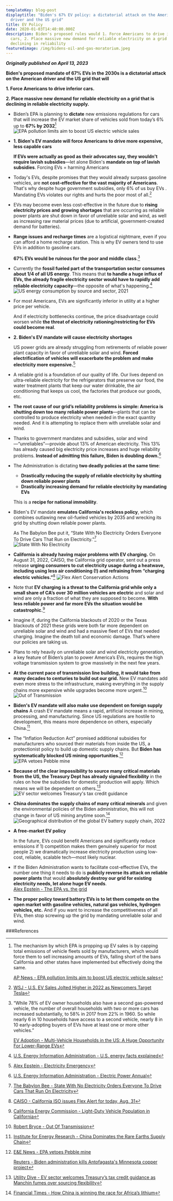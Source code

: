 ```yaml
---
templateKey: blog-post
displaytitle: "Biden's 67% EV policy: a dictatorial attack on the American
  driver and the US grid"
title: EV Policy
date: 2020-01-03T14:40:00.000Z
description: Biden's proposed rules would 1. Force Americans to drive inferior
  cars, 2. Place massive new demand for reliable electricity on a grid that is
  declining in reliability
featuredimage: /img/bidens-oil-and-gas-moratorium.jpeg
---
```


**_Originally published on April 13, 2023_**

**Biden's proposed mandate of 67% EVs in the 2030s is a dictatorial attack on the American driver and the US grid that will**

**1. Force Americans to drive inferior cars.**

**2. Place massive new demand for reliable electricity on a grid that is declining in reliable electricity supply.**

- Biden’s EPA is planning to **dictate** new emissions regulations for cars that will increase the EV market share of vehicles sold from today’s 6% up to **67% by 2032**[^1] ![EPA pollution limits aim to boost US electric vehicle sales](/img/biden-s-ev-1.jpeg)

-   **1. Biden's EV mandate will force Americans to drive more expensive, less capable cars**  
    

	**If EVs were actually as good as their advocates say, they wouldn't require lavish subsidies**—let alone Biden's **mandate on top of lavish subsidies**. Forcing EVs = harming Americans

-   Today's EVs, despite promises that they would already surpass gasoline vehicles, are **not cost-effective for the vast majority of Americans**. That's why despite huge government subsidies, only 6% of us buy EVs . Mandating EVs violates our rights and hurts the poor most of all.[^2]
    
-   EVs may become even less cost-effective in the future due to **rising electricity prices and growing shortages** that are occurring as reliable power plants are shut down in favor of unreliable solar and wind, as well as increasing raw material prices (due to artificial, government-created demand for batteries).
    
-   **Range issues and recharge times** are a logistical nightmare, even if you can afford a home recharge station. This is why EV owners tend to use EVs in addition to gasoline cars.

    **67% EVs would be ruinous for the poor and middle class**.[^3]
    
-   Currently the **fossil fueled part of the transportation sector consumes about 1/4 of all US energy**. This means that **to handle a huge influx of EVs, the already fragile electricity sector would have to rapidly add reliable electricity capacity**—the opposite of what's happening.[^4] ![US energy consumption by source and sector, 2021](/img/biden-s-ev-2.png)
    
-   For most Americans, EVs are significantly inferior in utility at a higher price per vehicle. 

    And if electricity bottlenecks continue, the price disadvantage could worsen while **the threat of electricity rationing/restricting for EVs could become real**.
    
-   **2. Biden's EV mandate will cause electricity shortages** 

    US power grids are already struggling from retirements of reliable power plant capacity in favor of unreliable solar and wind. **Forced electrification of vehicles will exacerbate the problem and make electricity more expensive.**[^5]
    
-   A reliable grid is a foundation of our quality of life. Our lives depend on ultra-reliable electricity for the refrigerators that preserve our food, the water treatment plants that keep our water drinkable, the air conditioning that keeps us cool, the factories that produce our goods, etc.
    
-   **The root cause of our grid’s reliability problems is simple: America is shutting down too many reliable power plants**—plants that can be controlled to produce electricity when needed in the exact quantity needed. And it is attempting to replace them with unreliable solar and wind.
    
-   Thanks to government mandates and subsidies, solar and wind—“unreliables”—provide about 13% of American electricity. This 13% has already caused big electricity price increases and huge reliability problems. **Instead of admitting this failure, Biden is doubling down.**[^6]
    
-   The Administration is dictating **two deadly policies at the same time**:
    - **Drastically reducing the supply of reliable electricity by shutting down reliable power plants**
    - **Drastically increasing demand for reliable electricity by mandating EVs** 

    This is a **recipe for national immobility**.
    
-   Biden's EV mandate **emulates California's reckless policy**, which combines outlawing new oil-fueled vehicles by 2035 and wrecking its grid by shutting down reliable power plants.

    As The Babylon Bee put it, “State With No Electricity Orders Everyone To Drive Cars That Run on Electricity.”[^7]    
    ![State With No Electricity](/img/biden-s-ev-3.jpeg)
    
-   **California is already having major problems with EV charging.** On August 31, 2022, CAISO, the California grid operator, sent out a press release **urging consumers to cut electricity usage during a heatwave, including using less air conditioning (!) and refraining from “charging electric vehicles.”**[^8] ![Flex Alert Conservation Actions](/img/biden-s-ev-4.jpeg)
    
-   Note that **EV charging is a threat to the California grid while only a small share of CA’s over 30 million vehicles are electric** and solar and wind are only a fraction of what they are supposed to become. **With less reliable power and far more EVs the situation would be catastrophic.**[^9]
    
-   Imagine if, during the California blackouts of 2020 or the Texas blackouts of 2021 these grids were both far more dependent on unreliable solar and wind and had a massive fleet of EVs that needed charging. Imagine the death toll and economic damage. That’s where our policies are taking us.
    
-   Plans to rely heavily on unreliable solar and wind electricity generation, a key feature of Biden’s plan to power America’s EVs, requires the high voltage transmission system to grow massively in the next few years.
    
-   **At the current pace of transmission line building, it would take from many decades to centuries to build out our grid.** New EV mandates add even more stress to the infrastructure, making everything in the supply chains more expensive while upgrades become more urgent.[^10] ![Out of Transmission](/img/biden-s-ev-5.jpeg)
    
-   **Biden's EV mandate will also make use dependent on foreign supply chains**
    A crash EV mandate means a rapid, artificial increase in mining, processing, and manufacturing. Since US regulations are hostile to development, this means more dependence on others, especially China.[^11]
    
-   The “Inflation Reduction Act” promised additional subsidies for manufacturers who sourced their materials from inside the US, a protectionist policy to build up domestic supply chains. But **Biden has systematically blocked US mining opportunities**.[^12] ![EPA vetoes Pebble mine](/img/biden-s-ev-6.jpeg)
    
-   **Because of the clear impossibility to source many critical materials from the US, the Treasury Dept has already signaled flexibility** in the rules on how the subsidies for domestic production will apply. Which means we will be dependent on others.[^13] ![EV sector welcomes Treasury's tax credit guidance](/img/biden-s-ev-7.jpeg)
    
-   **China dominates the supply chains of many critical minerals** and given the environmental policies of the Biden administration, this will not change in favor of US mining anytime soon.[^14] ![Geographical distribution of the global EV battery supply chain, 2022](/img/biden-s-ev-8.png)
    
-   **A free-market EV policy**

    In the future, EVs could benefit Americans and significantly reduce emissions if 1) competition makes them genuinely superior for most people 2) we dramatically increase electricity production using low-cost, reliable, scalable tech—most likely nuclear.
        
-   If the Biden Administration wants to facilitate cost-effective EVs, the number one thing it needs to do is **publicly reverse its attack on reliable power plants** that would **absolutely destroy our grid for existing electricity needs, let alone huge EV needs**.\
 ﻿   [Alex Epstein - The EPA vs. the grid](https://energytalkingpoints.com/epa/)
    
-   **The proper policy toward battery EVs is to let them compete on the open market with gasoline vehicles, natural gas vehicles, hydrogen vehicles, etc.** And if you want to increase the competitiveness of all EVs, then stop screwing up the grid by mandating unreliable solar and wind. 


###References
    
[^1]: The mechanism by which EPA is propping up EV sales is by capping total emissions of vehicle fleets sold by manufacturers, which would force them to sell increasing amounts of EVs, falling short of the bans California and other states have implemented but effectively doing the same.

    [AP News - EPA pollution limits aim to boost US electric vehicle sales](https://apnews.com/article/biden-electric-vehicles-epa-tailpipe-emissions-climate-406d74e18459bc135f089c681ba9e224)

[^2]: [WSJ - U.S. EV Sales Jolted Higher in 2022 as Newcomers Target Tesla](https://www.wsj.com/articles/u-s-ev-sales-jolted-higher-in-2022-as-newcomers-target-tesla-11672981834)

[^3]: “While 78% of EV owner households also have a second gas-powered vehicle, the number of overall households with two or more cars has increased substantially, to 58% in 2017 from 22% in 1960. So while nearly 6 in 10 households have access to a second vehicle, nearly 8 in 10 early-adopting buyers of EVs have at least one or more other vehicles.”

    [EV Adoption - Multi-Vehicle Households in the US: A Huge Opportunity For Lower-Range EVs](https://evadoption.com/multi-vehicle-households-in-the-us-a-huge-opportunity-for-lower-range-evs/)

[^4]: [U.S. Energy Information Administration - U.S. energy facts explained](https://www.eia.gov/energyexplained/us-energy-facts/)

[^5]: [Alex Epstein - Electricity Emergency](https://energytalkingpoints.com/electricity-emergency/)

[^6]: [U.S. Energy Information Administration - Electric Power Annual](https://www.eia.gov/electricity/annual/)

[^7]: [The Babylon Bee - State With No Electricity Orders Everyone To Drive Cars That Run On Electricity](https://babylonbee.com/news/state-with-no-electricity-orders-everyone-to-drive-cars-that-run-on-electricity)

[^8]: [CAISO - California ISO issues Flex Alert for today, Aug. 31](http://www.caiso.com/Documents/california-iso-issues-flex-alert-for-today-aug-31.pdf)

[^9]: [California Energy Commission - Light-Duty Vehicle Population in California](https://www.energy.ca.gov/data-reports/energy-almanac/zero-emission-vehicle-and-infrastructure-statistics/light-duty-vehicle)

[^10]: [Robert Bryce - Out Of Transmission](https://robertbryce.substack.com/p/out-of-transmission)

[^11]: [Institute for Energy Research - China Dominates the Rare Earths Supply Chain](https://www.instituteforenergyresearch.org/international-issues/china-dominates-the-rare-earths-supply-chain/)

[^12]: [E&E News - EPA vetoes Pebble mine](https://www.eenews.net/articles/epa-vetoes-pebble-mine/)

    [Reuters - Biden administration kills Antofagasta's Minnesota copper project](https://www.reuters.com/business/sustainable-business/biden-administration-kills-antofagastas-minnesota-copper-project-2022-01-26/)

[^13]: [Utility Dive - EV sector welcomes Treasury’s tax credit guidance as Manchin fumes over sourcing flexibility](https://www.utilitydive.com/news/ev-sector-welcomes-treasury-tax-credit-guidance-ira-manchin-fumes/646614/)

[^14]: [Financial Times - How China is winning the race for Africa’s lithium](https://www.ft.com/content/02d6f35d-e646-40f7-894c-ffcc6acd9b25)